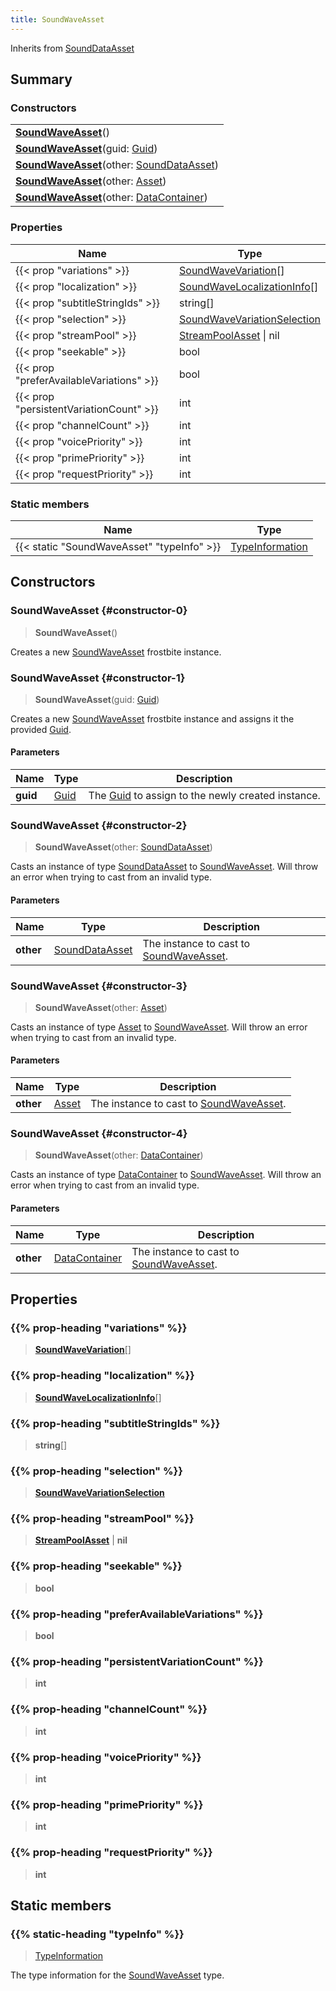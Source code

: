 ```yaml
---
title: SoundWaveAsset
---
```


Inherits from 
[SoundDataAsset](/vext/ref/fb/sounddataasset)

## Summary
### Constructors
| |
| ----------- |
| **[SoundWaveAsset](#constructor-0)**() |
| **[SoundWaveAsset](#constructor-1)**(guid: [Guid](/vext/ref/shared/class/guid)) |
| **[SoundWaveAsset](#constructor-2)**(other: [SoundDataAsset](/vext/ref/fb/sounddataasset)) |
| **[SoundWaveAsset](#constructor-3)**(other: [Asset](/vext/ref/fb/asset)) |
| **[SoundWaveAsset](#constructor-4)**(other: [DataContainer](/vext/ref/shared/class/datacontainer)) |

### Properties
| Name | Type |
| ---- | ---- |
| {{< prop "variations" >}} | [SoundWaveVariation](/vext/ref/fb/soundwavevariation)[] |
| {{< prop "localization" >}} | [SoundWaveLocalizationInfo](/vext/ref/fb/soundwavelocalizationinfo)[] |
| {{< prop "subtitleStringIds" >}} | string[] |
| {{< prop "selection" >}} | [SoundWaveVariationSelection](/vext/ref/fb/soundwavevariationselection) |
| {{< prop "streamPool" >}} | [StreamPoolAsset](/vext/ref/fb/streampoolasset) \| nil |
| {{< prop "seekable" >}} | bool |
| {{< prop "preferAvailableVariations" >}} | bool |
| {{< prop "persistentVariationCount" >}} | int |
| {{< prop "channelCount" >}} | int |
| {{< prop "voicePriority" >}} | int |
| {{< prop "primePriority" >}} | int |
| {{< prop "requestPriority" >}} | int |

### Static members
| Name | Type |
| ---- | ---- |
| {{< static "SoundWaveAsset" "typeInfo" >}} | [TypeInformation](/vext/ref/shared/class/typeinformation) |

## Constructors
### SoundWaveAsset {#constructor-0}
> **SoundWaveAsset**()

Creates a new [SoundWaveAsset](/vext/ref/fb/soundwaveasset) frostbite instance.

### SoundWaveAsset {#constructor-1}
> **SoundWaveAsset**(guid: [Guid](/vext/ref/shared/class/guid))

Creates a new [SoundWaveAsset](/vext/ref/fb/soundwaveasset) frostbite instance and assigns it the provided [Guid](/vext/ref/shared/class/guid).

#### Parameters
| Name | Type | Description |
| ---- | ---- | ----------- |
| **guid** | [Guid](/vext/ref/shared/class/guid) | The [Guid](/vext/ref/shared/class/guid) to assign to the newly created instance. |

### SoundWaveAsset {#constructor-2}
> **SoundWaveAsset**(other: [SoundDataAsset](/vext/ref/fb/sounddataasset))

Casts an instance of type [SoundDataAsset](/vext/ref/fb/sounddataasset) to [SoundWaveAsset](/vext/ref/fb/soundwaveasset). Will throw an error when trying to cast from an invalid type.

#### Parameters
| Name | Type | Description |
| ---- | ---- | ----------- |
| **other** | [SoundDataAsset](/vext/ref/fb/sounddataasset) | The instance to cast to [SoundWaveAsset](/vext/ref/fb/soundwaveasset). |

### SoundWaveAsset {#constructor-3}
> **SoundWaveAsset**(other: [Asset](/vext/ref/fb/asset))

Casts an instance of type [Asset](/vext/ref/fb/asset) to [SoundWaveAsset](/vext/ref/fb/soundwaveasset). Will throw an error when trying to cast from an invalid type.

#### Parameters
| Name | Type | Description |
| ---- | ---- | ----------- |
| **other** | [Asset](/vext/ref/fb/asset) | The instance to cast to [SoundWaveAsset](/vext/ref/fb/soundwaveasset). |

### SoundWaveAsset {#constructor-4}
> **SoundWaveAsset**(other: [DataContainer](/vext/ref/shared/class/datacontainer))

Casts an instance of type [DataContainer](/vext/ref/shared/class/datacontainer) to [SoundWaveAsset](/vext/ref/fb/soundwaveasset). Will throw an error when trying to cast from an invalid type.

#### Parameters
| Name | Type | Description |
| ---- | ---- | ----------- |
| **other** | [DataContainer](/vext/ref/shared/class/datacontainer) | The instance to cast to [SoundWaveAsset](/vext/ref/fb/soundwaveasset). |

## Properties
### {{% prop-heading "variations" %}}
> **[SoundWaveVariation](/vext/ref/fb/soundwavevariation)**[]

### {{% prop-heading "localization" %}}
> **[SoundWaveLocalizationInfo](/vext/ref/fb/soundwavelocalizationinfo)**[]

### {{% prop-heading "subtitleStringIds" %}}
> **string**[]

### {{% prop-heading "selection" %}}
> **[SoundWaveVariationSelection](/vext/ref/fb/soundwavevariationselection)**

### {{% prop-heading "streamPool" %}}
> **[StreamPoolAsset](/vext/ref/fb/streampoolasset)** | **nil**

### {{% prop-heading "seekable" %}}
> **bool**

### {{% prop-heading "preferAvailableVariations" %}}
> **bool**

### {{% prop-heading "persistentVariationCount" %}}
> **int**

### {{% prop-heading "channelCount" %}}
> **int**

### {{% prop-heading "voicePriority" %}}
> **int**

### {{% prop-heading "primePriority" %}}
> **int**

### {{% prop-heading "requestPriority" %}}
> **int**

## Static members
### {{% static-heading "typeInfo" %}}
> [TypeInformation](/vext/ref/shared/class/typeinformation)

The type information for the [SoundWaveAsset](/vext/ref/fb/soundwaveasset) type.

